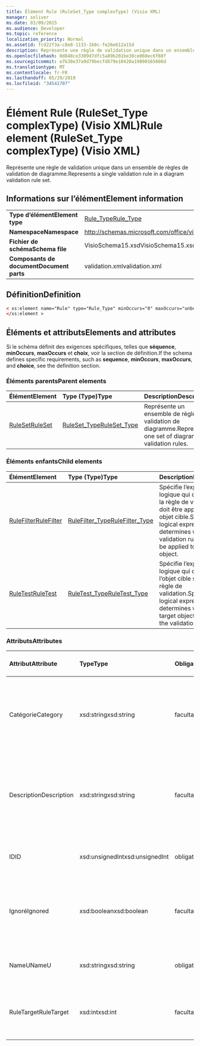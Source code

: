 ```yaml
---
title: Élément Rule (RuleSet_Type complexType) (Visio XML)
manager: soliver
ms.date: 03/09/2015
ms.audience: Developer
ms.topic: reference
localization_priority: Normal
ms.assetid: fcd22f3a-c8e8-1133-160c-fe26e612a15d
description: Représente une règle de validation unique dans un ensemble de règles de validation de diagramme.
ms.openlocfilehash: 0d848ce3309d7dfc5a89b201be30ce060ec6f88f
ms.sourcegitcommit: e7b38e37a9d79becfd679e10420a19890165606d
ms.translationtype: MT
ms.contentlocale: fr-FR
ms.lasthandoff: 05/29/2019
ms.locfileid: "34541707"
---
```

# <a name="rule-element-ruleset_type-complextype-visio-xml"></a><span data-ttu-id="53e1c-103">Élément Rule (RuleSet_Type complexType) (Visio XML)</span><span class="sxs-lookup"><span data-stu-id="53e1c-103">Rule element (RuleSet_Type complexType) (Visio XML)</span></span>

<span data-ttu-id="53e1c-104">Représente une règle de validation unique dans un ensemble de règles de validation de diagramme.</span><span class="sxs-lookup"><span data-stu-id="53e1c-104">Represents a single validation rule in a diagram validation rule set.</span></span>
  
## <a name="element-information"></a><span data-ttu-id="53e1c-105">Informations sur l’élément</span><span class="sxs-lookup"><span data-stu-id="53e1c-105">Element information</span></span>

|||
|:-----|:-----|
|<span data-ttu-id="53e1c-106">**Type d’élément**</span><span class="sxs-lookup"><span data-stu-id="53e1c-106">**Element type**</span></span> <br/> |[<span data-ttu-id="53e1c-107">Rule_Type</span><span class="sxs-lookup"><span data-stu-id="53e1c-107">Rule_Type</span></span>](rule_type-complextypevisio-xml.md) <br/> |
|<span data-ttu-id="53e1c-108">**Namespace**</span><span class="sxs-lookup"><span data-stu-id="53e1c-108">**Namespace**</span></span> <br/> |http://schemas.microsoft.com/office/visio/2012/main  <br/> |
|<span data-ttu-id="53e1c-109">**Fichier de schéma**</span><span class="sxs-lookup"><span data-stu-id="53e1c-109">**Schema file**</span></span> <br/> |<span data-ttu-id="53e1c-110">VisioSchema15.xsd</span><span class="sxs-lookup"><span data-stu-id="53e1c-110">VisioSchema15.xsd</span></span>  <br/> |
|<span data-ttu-id="53e1c-111">**Composants de document**</span><span class="sxs-lookup"><span data-stu-id="53e1c-111">**Document parts**</span></span> <br/> |<span data-ttu-id="53e1c-112">validation.xml</span><span class="sxs-lookup"><span data-stu-id="53e1c-112">validation.xml</span></span>  <br/> |
   
## <a name="definition"></a><span data-ttu-id="53e1c-113">Définition</span><span class="sxs-lookup"><span data-stu-id="53e1c-113">Definition</span></span>

```XML
< xs:element name="Rule" type="Rule_Type" minOccurs="0" maxOccurs="unbounded" >
</xs:element >
```

## <a name="elements-and-attributes"></a><span data-ttu-id="53e1c-114">Éléments et attributs</span><span class="sxs-lookup"><span data-stu-id="53e1c-114">Elements and attributes</span></span>

<span data-ttu-id="53e1c-115">Si le schéma définit des exigences spécifiques, telles que **séquence**, **minOccurs**, **maxOccurs** et **choix**, voir la section de définition.</span><span class="sxs-lookup"><span data-stu-id="53e1c-115">If the schema defines specific requirements, such as **sequence**, **minOccurs**, **maxOccurs**, and **choice**, see the definition section.</span></span> 
  
### <a name="parent-elements"></a><span data-ttu-id="53e1c-116">Éléments parents</span><span class="sxs-lookup"><span data-stu-id="53e1c-116">Parent elements</span></span>

|<span data-ttu-id="53e1c-117">**Élément**</span><span class="sxs-lookup"><span data-stu-id="53e1c-117">**Element**</span></span>|<span data-ttu-id="53e1c-118">**Type (Type)**</span><span class="sxs-lookup"><span data-stu-id="53e1c-118">**Type**</span></span>|<span data-ttu-id="53e1c-119">**Description**</span><span class="sxs-lookup"><span data-stu-id="53e1c-119">**Description**</span></span>|
|:-----|:-----|:-----|
|[<span data-ttu-id="53e1c-120">RuleSet</span><span class="sxs-lookup"><span data-stu-id="53e1c-120">RuleSet</span></span>](ruleset-element-rulesets_type-complextypevisio-xml.md) <br/> |[<span data-ttu-id="53e1c-121">RuleSet_Type</span><span class="sxs-lookup"><span data-stu-id="53e1c-121">RuleSet_Type</span></span>](ruleset_type-complextypevisio-xml.md) <br/> |<span data-ttu-id="53e1c-122">Représente un ensemble de règles de validation de diagramme.</span><span class="sxs-lookup"><span data-stu-id="53e1c-122">Represents one set of diagram-validation rules.</span></span>  <br/> |
   
### <a name="child-elements"></a><span data-ttu-id="53e1c-123">Éléments enfants</span><span class="sxs-lookup"><span data-stu-id="53e1c-123">Child elements</span></span>

|<span data-ttu-id="53e1c-124">**Élément**</span><span class="sxs-lookup"><span data-stu-id="53e1c-124">**Element**</span></span>|<span data-ttu-id="53e1c-125">**Type (Type)**</span><span class="sxs-lookup"><span data-stu-id="53e1c-125">**Type**</span></span>|<span data-ttu-id="53e1c-126">**Description**</span><span class="sxs-lookup"><span data-stu-id="53e1c-126">**Description**</span></span>|
|:-----|:-----|:-----|
|[<span data-ttu-id="53e1c-127">RuleFilter</span><span class="sxs-lookup"><span data-stu-id="53e1c-127">RuleFilter</span></span>](rulefilter-element-rule_type-complextypevisio-xml.md) <br/> |[<span data-ttu-id="53e1c-128">RuleFilter_Type</span><span class="sxs-lookup"><span data-stu-id="53e1c-128">RuleFilter_Type</span></span>](rulefilter_type-complextypevisio-xml.md) <br/> |<span data-ttu-id="53e1c-129">Spécifie l’expression logique qui détermine si la règle de validation doit être appliquée à un objet cible.</span><span class="sxs-lookup"><span data-stu-id="53e1c-129">Specifies the logical expression that determines whether the validation rule should be applied to a target object.</span></span>  <br/> |
|[<span data-ttu-id="53e1c-130">RuleTest</span><span class="sxs-lookup"><span data-stu-id="53e1c-130">RuleTest</span></span>](ruletest-element-rule_type-complextypevisio-xml.md) <br/> |[<span data-ttu-id="53e1c-131">RuleTest_Type</span><span class="sxs-lookup"><span data-stu-id="53e1c-131">RuleTest_Type</span></span>](ruletest_type-complextypevisio-xml.md) <br/> |<span data-ttu-id="53e1c-132">Spécifie l’expression logique qui détermine si l’objet cible satisfait à la règle de validation.</span><span class="sxs-lookup"><span data-stu-id="53e1c-132">Specifies the logical expression that determines whether the target object satisfies the validation rule.</span></span>  <br/> |
   
### <a name="attributes"></a><span data-ttu-id="53e1c-133">Attributs</span><span class="sxs-lookup"><span data-stu-id="53e1c-133">Attributes</span></span>

|<span data-ttu-id="53e1c-134">**Attribut**</span><span class="sxs-lookup"><span data-stu-id="53e1c-134">**Attribute**</span></span>|<span data-ttu-id="53e1c-135">**Type**</span><span class="sxs-lookup"><span data-stu-id="53e1c-135">**Type**</span></span>|<span data-ttu-id="53e1c-136">**Obligatoire**</span><span class="sxs-lookup"><span data-stu-id="53e1c-136">**Required**</span></span>|<span data-ttu-id="53e1c-137">**Description**</span><span class="sxs-lookup"><span data-stu-id="53e1c-137">**Description**</span></span>|<span data-ttu-id="53e1c-138">**Valeurs possibles**</span><span class="sxs-lookup"><span data-stu-id="53e1c-138">**Possible values**</span></span>|
|:-----|:-----|:-----|:-----|:-----|
|<span data-ttu-id="53e1c-139">Catégorie</span><span class="sxs-lookup"><span data-stu-id="53e1c-139">Category</span></span>  <br/> |<span data-ttu-id="53e1c-140">xsd:string</span><span class="sxs-lookup"><span data-stu-id="53e1c-140">xsd:string</span></span>  <br/> |<span data-ttu-id="53e1c-141">facultatif</span><span class="sxs-lookup"><span data-stu-id="53e1c-141">optional</span></span>  <br/> |<span data-ttu-id="53e1c-142">Spécifie le texte affiché dans la colonne **Catégorie** de la fenêtre Problèmes.</span><span class="sxs-lookup"><span data-stu-id="53e1c-142">Specifies the text displayed in the **Category** column of the Issues window.</span></span> <span data-ttu-id="53e1c-143">Il s'agit par défaut d'une chaîne vide.</span><span class="sxs-lookup"><span data-stu-id="53e1c-143">Default is an empty string.</span></span>  <br/> |<span data-ttu-id="53e1c-144">Valeurs du type xsd:string.</span><span class="sxs-lookup"><span data-stu-id="53e1c-144">Values of the xsd:string type.</span></span>  <br/> |
|<span data-ttu-id="53e1c-145">Description</span><span class="sxs-lookup"><span data-stu-id="53e1c-145">Description</span></span>  <br/> |<span data-ttu-id="53e1c-146">xsd:string</span><span class="sxs-lookup"><span data-stu-id="53e1c-146">xsd:string</span></span>  <br/> |<span data-ttu-id="53e1c-147">facultatif</span><span class="sxs-lookup"><span data-stu-id="53e1c-147">optional</span></span>  <br/> |<span data-ttu-id="53e1c-148">Spécifie la description de la règle de validation qui apparaît dans l’interface utilisateur.</span><span class="sxs-lookup"><span data-stu-id="53e1c-148">Specifies the description of the validation rule that appears in the user interface.</span></span> <span data-ttu-id="53e1c-149">La valeur par défaut est « Unknown ».</span><span class="sxs-lookup"><span data-stu-id="53e1c-149">Default is "Unknown".</span></span>  <br/> |<span data-ttu-id="53e1c-150">Valeurs du type xsd:string.</span><span class="sxs-lookup"><span data-stu-id="53e1c-150">Values of the xsd:string type.</span></span>  <br/> |
|<span data-ttu-id="53e1c-151">ID</span><span class="sxs-lookup"><span data-stu-id="53e1c-151">ID</span></span>  <br/> |<span data-ttu-id="53e1c-152">xsd:unsignedInt</span><span class="sxs-lookup"><span data-stu-id="53e1c-152">xsd:unsignedInt</span></span>  <br/> |<span data-ttu-id="53e1c-153">obligatoire</span><span class="sxs-lookup"><span data-stu-id="53e1c-153">required</span></span>  <br/> |<span data-ttu-id="53e1c-154">Spécifie l’identificateur unique de la règle de validation.</span><span class="sxs-lookup"><span data-stu-id="53e1c-154">Specifies the unique identifier for the validation rule.</span></span>  <br/> |<span data-ttu-id="53e1c-155">Valeurs du type xsd:unsignedInt.</span><span class="sxs-lookup"><span data-stu-id="53e1c-155">Values of the xsd:unsignedInt type.</span></span>  <br/> |
|<span data-ttu-id="53e1c-156">Ignoré</span><span class="sxs-lookup"><span data-stu-id="53e1c-156">Ignored</span></span>  <br/> |<span data-ttu-id="53e1c-157">xsd:boolean</span><span class="sxs-lookup"><span data-stu-id="53e1c-157">xsd:boolean</span></span>  <br/> |<span data-ttu-id="53e1c-158">facultatif</span><span class="sxs-lookup"><span data-stu-id="53e1c-158">optional</span></span>  <br/> |<span data-ttu-id="53e1c-159">Spécifie si la règle de validation est actuellement ignorée.</span><span class="sxs-lookup"><span data-stu-id="53e1c-159">Specifies whether the validation rule is currently ignored.</span></span> <span data-ttu-id="53e1c-160">La valeur par défaut est False.</span><span class="sxs-lookup"><span data-stu-id="53e1c-160">Default is False.</span></span>  <br/> |<span data-ttu-id="53e1c-161">Valeurs du type xsd:boolean.</span><span class="sxs-lookup"><span data-stu-id="53e1c-161">Values of the xsd:boolean type.</span></span>  <br/> |
|<span data-ttu-id="53e1c-162">NameU</span><span class="sxs-lookup"><span data-stu-id="53e1c-162">NameU</span></span>  <br/> |<span data-ttu-id="53e1c-163">xsd:string</span><span class="sxs-lookup"><span data-stu-id="53e1c-163">xsd:string</span></span>  <br/> |<span data-ttu-id="53e1c-164">obligatoire</span><span class="sxs-lookup"><span data-stu-id="53e1c-164">required</span></span>  <br/> |<span data-ttu-id="53e1c-165">Spécifie le nom universel de la règle de validation.</span><span class="sxs-lookup"><span data-stu-id="53e1c-165">Specifies the universal name of the validation rule.</span></span>  <br/> |<span data-ttu-id="53e1c-166">Valeurs du type xsd:string.</span><span class="sxs-lookup"><span data-stu-id="53e1c-166">Values of the xsd:string type.</span></span>  <br/> |
|<span data-ttu-id="53e1c-167">RuleTarget</span><span class="sxs-lookup"><span data-stu-id="53e1c-167">RuleTarget</span></span>  <br/> |<span data-ttu-id="53e1c-168">xsd:int</span><span class="sxs-lookup"><span data-stu-id="53e1c-168">xsd:int</span></span>  <br/> |<span data-ttu-id="53e1c-169">facultatif</span><span class="sxs-lookup"><span data-stu-id="53e1c-169">optional</span></span>  <br/> |<span data-ttu-id="53e1c-170">Spécifie le type d’objet auquel la règle de validation s’applique.</span><span class="sxs-lookup"><span data-stu-id="53e1c-170">Specifies the type of object to which the validation rule applies.</span></span>  <br/> |<span data-ttu-id="53e1c-171">Valeurs du type xsd:int.</span><span class="sxs-lookup"><span data-stu-id="53e1c-171">Values of the xsd:int type.</span></span>  <br/> |
   

